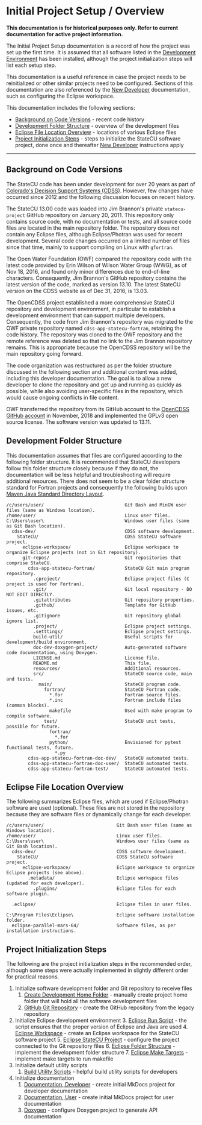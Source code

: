 # Initial Project Setup / Overview

**This documentation is for historical purposes only.  Refer to current documentation for active project information.**

The Initial Project Setup documentation is a record of how the project was set up the first time.
It is assumed that all software listed in the [Development Environment](../dev-env/overview.md) has been installed,
although the project initialization steps will list each setup step.

This documentation is a useful reference in case the project needs to be reinitialized or other similar projects need to be configured.
Sections of this documentation are also referenced by the [New Developer](../dev-new/overview.md) documentation,
such as configuring the Eclipse workspace.

This documentation includes the following sections:

* [Background on Code Versions](#background-on-code-versions) - recent code history
* [Development Folder Structure](#development-folder-structure) - overview of the development files
* [Eclipse File Location Overview](#eclipse-file-location-overview) - locations of various Eclipse files
* [Project Initialization Steps](#project-initialization-steps) - steps to initialize the StateCU software project,
done once and thereafter [New Developer](../dev-new/overview.md) instructions apply

--------------------

## Background on Code Versions

The StateCU code has been under development for over 20 years as part of
[Colorado's Decision Support Systems (CDSS)](https://www.colorado.gov/cdss).
However, few changes have occurred since 2012 and the following discussion focuses on recent history.

The StateCU 13.00 code was loaded into Jim Brannon's private `statecu-project` GitHub repository on January 20, 2011.
This repository only contains source code, with no documentation or tests, and all source code files are
located in the main repository folder.
The repository does not contain any Eclipse files, although Eclipse/Photran was used for recent development.
Several code changes occurred on a limited number of files since that time,
mainly to support compiling on Linux with `gfortran`.

The Open Water Foundation (OWF) compared the repository code with the latest code provided by Erin Wilson of Wilson Water Group (WWG),
as of Nov 18, 2016, and found only minor differences due to end-of-line characters.
Consequently, Jim Brannon's GitHub repository contains the latest version of the code, marked as version 13.10.
The latest StateCU version on the CDSS website as of Dec 31, 2016, is 13.03.

The OpenCDSS project established a more comprehensive StateCU repository and development environment,
in particular to establish a development environment that can support multiple developers.
Consequently, the code from Jim Brannon's repository was migrated to the OWF private repository named `cdss-app-statecu-fortran`,
retaining the code history. The repository was cloned to the OWF repository and the remote reference was deleted so that no
link to the Jim Brannon repository remains.
This is appropriate because the OpenCDSS repository will be the main repository going forward.

The code organization was restructured as per the folder structure discussed in the
following section and additional content was added, including this developer documentation.
The goal is to allow a new developer to clone the repository and get up and running as quickly as possible,
while also avoiding user-specific files in the repository, which would cause ongoing conflicts in file content.

OWF transferred the repository from its GitHub account to the
[OpenCDSS GitHub account](https://github.com/OpenCDSS/cdss-app-statecu-fortran)
in November, 2018 and implemented the GPLv3 open source license.
The software version was updated to 13.11.

## Development Folder Structure

This documentation assumes that files are configured according to the following folder structure.
It is recommended that StateCU developers follow this folder structure closely because if they do not,
the documentation will be less helpful and troubleshooting will require additional resources.
There does not seem to be a clear folder structure standard for Fortran projects and consequently the following
builds upon [Maven Java Standard Directory Layout](https://maven.apache.org/guides/introduction/introduction-to-the-standard-directory-layout.html).

```text
/c/users/user/                              Git Bash and MinGW user files (same as Windows location).
/home/user/                                 Linux user files.
C:\Users\user\                              Windows user files (same as Git Bash location).
  cdss-dev/                                 CDSS software development.
    StateCU/                                CDSS StateCU software project.
      eclipse-workspace/                    Eclipse workspace to organize Eclipse projects (not in Git repository).
      git-repos/                            Git repositories that comprise StateCU.
        cdss-app-statecu-fortran/           StateCU Git main program repository.
          .cproject/                        Eclipse project files (C project is used for Fortran).
          .git/                             Git local repository - DO NOT EDIT DIRECTLY.
          .gitattributes                    Git repository properties.
          .github/                          Template for GitHub issues, etc.
          .gitignore                        Git repository global ignore list.
          .project/                         Eclipse project settings.
          .setttings/                       Eclipse project settings.
          build-util/                       Useful scripts for development/build environment.
          doc-dev-doxygen-project/          Auto-generated software code documentation, using Doxygen.
          LICENSE.md                        License file.
          README.md                         This file.
          resources/                        Additional resources.
          src/                              StateCU source code, main and tests.
            main/                           StateCU program code.
              fortran/                      StateCU Fortran code.
                *.for                       Fortran source files.
                *.inc                       Fortran include files (common blocks).
                makefile                    Used with make program to compile software.
              test/                         StateCU unit tests, possible for future.
                fortran/
                  *.for
                python/                     Envisioned for pytest functional tests, future.
                  *.py
        cdss-app-statecu-fortran-doc-dev/   StateCU automated tests.
        cdss-app-statecu-fortran-doc-user/  StateCU automated tests.
        cdss-app-statecu-fortran-test/      StateCU automated tests.
```

## Eclipse File Location Overview

The following summarizes Eclipse files, which are used if Eclipse/Photran software are used (optional).
These files are not stored in the repository because they are software files or
dynamically change for each developer.

```
/c/users/user/                           Git Bash user files (same as Windows location).
/home/user/                              Linux user files.
C:\Users\user\                           Windows user files (same as Git Bash location).
  cdss-dev/                              CDSS software development.
    StateCU/                             CDSS StateCU software project.
      eclipse-workspace/                 Eclipse workspace to organize Eclipse projects (see above).
        .metadata/                       Eclipse workspace files (updated for each developer).
          .plugins/                      Eclipse files for each software plugin.

  .eclipse/                              Eclipse files in user files.

C:\Program Files\Eclipse\                Eclipse software installation folder.
  eclipse-parallel-mars-64/              Software files, as per installation instructions.
```

## Project Initialization Steps

The following are the project initialization steps in the recommended order,
although some steps were actually implemented in slightly different order for practical reasons.

1. Initialize software development folder and Git repository to receive files
	1. [Create Development Home Folder](home-folder.md) - manually create project home folder that will hold all the software development files
	2. [GitHub Git Repository](github.md) - create the GitHub repository from the legacy repository
2. Initialize Eclipse development environment
	3. [Eclipse Run Script](eclipse-run-script.md) - the script ensures that the proper version of Eclipse and Java are used
	4. [Eclipse Workspace](eclipse-workspace.md) - create an Eclipse workspace for the StateCU software project
	5. [Eclipse StateCU Project](eclipse-statecu-project.md) - configure the project connected to the Git repository files
	6. [Eclipse Folder Structure](eclipse-folder-structure.md) - implement the development folder structure
	7. [Eclipse Make Targets](eclipse-make-targets.md) - implement make targets to run makefile
3. Initialize default utility scripts
	1. [Build Utility Scripts](build-util.md) - helpful build utility scripts for developers 
4. Initialize documentation
	1. [Documentation, Developer](doc-dev.md) - create initial MkDocs project for developer documentation
	2. [Documentation, User](doc-user.md) - create initial MkDocs project for user documentation
	3. [Doxygen](doc-doxygen.md) - configure Doxygen project to generate API documentation

